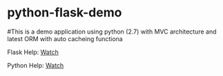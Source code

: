 # python-flask-demo

#This is a demo application using python (2.7) with MVC architecture and latest ORM with auto cacheing functiona

Flask Help: [Watch](http://flask.pocoo.org/docs/1.0/)

Python Help: [Watch](https://docs.python.org/3/index.html)
